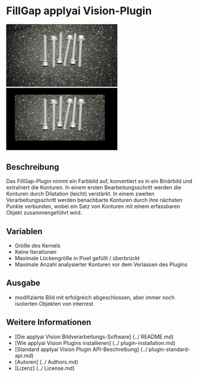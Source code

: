 # FillGap applyai Vision-Plugin

<Div style = "float: left;">
<Img src = "./example_in.jpg" width = "300" alt = "Eingabebild">
<Img src = "./example_out.jpg" width = "300" alt = "Ausgangsbild">
</ Div>

## Beschreibung
Das FillGap-Plugin nimmt ein Farbbild auf, konvertiert es in ein Binärbild und extrahiert die Konturen. In einem ersten Bearbeitungsschritt werden die Konturen durch Dilatation (leicht) verstärkt. In einem zweiten Verarbeitungsschritt werden benachbarte Konturen durch ihre nächsten Punkte verbunden, wobei ein Satz von Konturen mit einem erfassbaren Objekt zusammengeführt wird.

## Variablen
- Größe des Kernels
- Keine Iterationen
- Maximale Lückengröße in Pixel gefüllt / überbrückt
- Maximale Anzahl analysierter Konturen vor dem Verlassen des Plugins

## Ausgabe
- modifizierte Bild mit erfolgreich abgeschlossen, aber immer noch isolierten Objekten von interrest

## Weitere Informationen
- [Die applyai Vision Bildverarbeitungs-Software] (../ README.md)
- [Wie applyai Vision Plugins installieren] (../ plugin-installation.md)
- [Standard applyai Vision Plugin API-Beschreibung] (../ plugin-standard-api.md)
- [Autoren] (../ Authors.md)
- [Lizenz] (../ License.md)